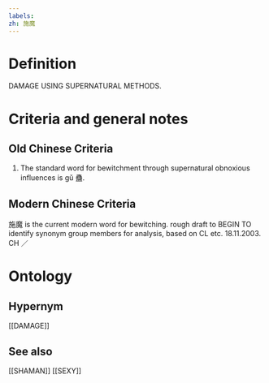 ```yaml
---
labels: 
zh: 施魔
---
```


# Definition
DAMAGE USING SUPERNATURAL METHODS.
# Criteria and general notes
## Old Chinese Criteria
1. The standard word for bewitchment through supernatural obnoxious influences is gǔ 蠱.
## Modern Chinese Criteria
施魔 is the current modern word for bewitching.
rough draft to BEGIN TO identify synonym group members for analysis, based on CL etc. 18.11.2003. CH ／
# Ontology

## Hypernym
[[DAMAGE]]
## See also
[[SHAMAN]]
[[SEXY]]
